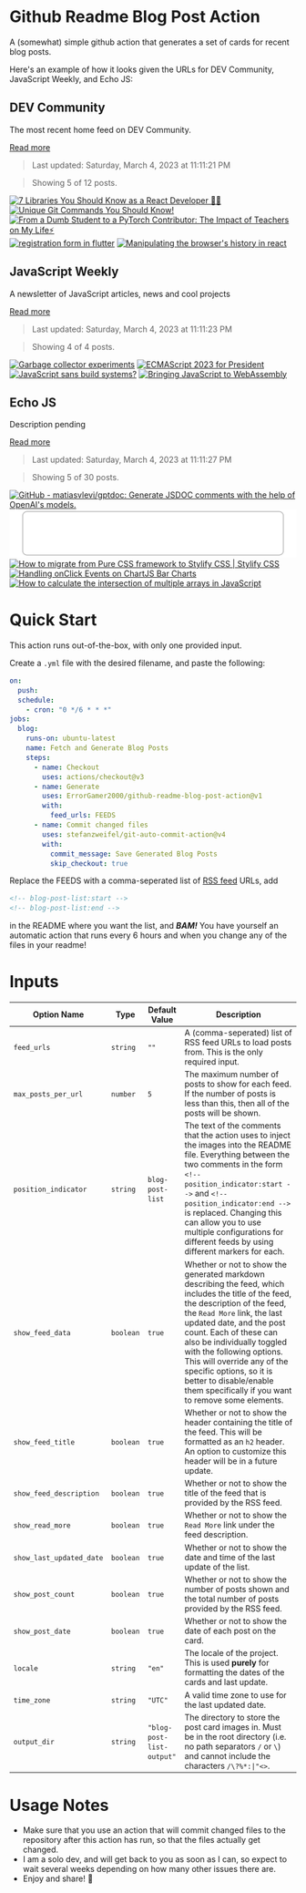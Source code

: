 # Github Readme Blog Post Action

A (somewhat) simple github action that generates a set of cards for recent blog posts.

Here's an example of how it looks given the URLs for DEV Community, JavaScript Weekly, and Echo JS:

<!-- post-list:start -->
## DEV Community

The most recent home feed on DEV Community.

[Read more](https://dev.to)
> Last updated: Saturday, March 4, 2023 at 11:11:21 PM

> Showing 5 of 12 posts.

[![7 Libraries You Should Know as a React Developer 💯🔥](https://raw.githubusercontent.com/ErrorGamer2000/github-readme-blog-post-action/main/generated_files/DEV_Community/7_Libraries_You_Should_Know_as_a_React_Developer_💯🔥.svg)](https://dev.to/ruppysuppy/7-libraries-you-should-know-as-a-react-developer-2ib5)
[![Unique Git Commands You Should Know!](https://raw.githubusercontent.com/ErrorGamer2000/github-readme-blog-post-action/main/generated_files/DEV_Community/Unique_Git_Commands_You_Should_Know!.svg)](https://dev.to/sriparno08/unique-git-commands-you-should-know-k9i)
[![From a Dumb Student to a PyTorch Contributor: The Impact of Teachers on My Life⚡](https://raw.githubusercontent.com/ErrorGamer2000/github-readme-blog-post-action/main/generated_files/DEV_Community/From_a_Dumb_Student_to_a_PyTorch_Contributor__The_Impact_of_Teachers_on_My_Life⚡.svg)](https://dev.to/vivekcodes/from-a-dumb-student-to-a-pytorch-contributor-the-impact-of-teachers-on-my-life-4me4)
[![registration form in flutter](https://raw.githubusercontent.com/ErrorGamer2000/github-readme-blog-post-action/main/generated_files/DEV_Community/registration_form_in_flutter.svg)](https://dev.to/realnamehidden1_61/registration-form-in-flutter-nh7)
[![Manipulating the browser's history in react](https://raw.githubusercontent.com/ErrorGamer2000/github-readme-blog-post-action/main/generated_files/DEV_Community/Manipulating_the_browser's_history_in_react.svg)](https://dev.to/esedev/manipulating-the-browsers-history-in-react-5agm)


## JavaScript Weekly

A newsletter of JavaScript articles, news and cool projects

[Read more](https://javascriptweekly.com/)
> Last updated: Saturday, March 4, 2023 at 11:11:23 PM

> Showing 4 of 4 posts.

[![Garbage collector experiments](https://raw.githubusercontent.com/ErrorGamer2000/github-readme-blog-post-action/main/generated_files/JavaScript_Weekly/Garbage_collector_experiments.svg)](https://javascriptweekly.com/issues/628)
[![ECMAScript 2023 for President](https://raw.githubusercontent.com/ErrorGamer2000/github-readme-blog-post-action/main/generated_files/JavaScript_Weekly/ECMAScript_2023_for_President.svg)](https://javascriptweekly.com/issues/627)
[![JavaScript sans build systems?](https://raw.githubusercontent.com/ErrorGamer2000/github-readme-blog-post-action/main/generated_files/JavaScript_Weekly/JavaScript_sans_build_systems_.svg)](https://javascriptweekly.com/issues/626)
[![Bringing JavaScript to WebAssembly](https://raw.githubusercontent.com/ErrorGamer2000/github-readme-blog-post-action/main/generated_files/JavaScript_Weekly/Bringing_JavaScript_to_WebAssembly.svg)](https://javascriptweekly.com/issues/625)


## Echo JS

Description pending

[Read more](
http://www.echojs.com
)
> Last updated: Saturday, March 4, 2023 at 11:11:27 PM

> Showing 5 of 30 posts.

[![GitHub - matiasvlevi/gptdoc: Generate JSDOC comments with the help of OpenAI's models.](https://raw.githubusercontent.com/ErrorGamer2000/github-readme-blog-post-action/main/generated_files/_Echo_JS_/GitHub_-_matiasvlevi_gptdoc__Generate_JSDOC_comments_with_the_help_of_OpenAI's_models..svg)](https://github.com/matiasvlevi/gptdoc)
[![rekwest](https://raw.githubusercontent.com/ErrorGamer2000/github-readme-blog-post-action/main/generated_files/_Echo_JS_/rekwest.svg)](https://www.npmjs.com/package/rekwest)
[![How to migrate from Pure CSS framework to Stylify CSS | Stylify CSS](https://raw.githubusercontent.com/ErrorGamer2000/github-readme-blog-post-action/main/generated_files/_Echo_JS_/How_to_migrate_from_Pure_CSS_framework_to_Stylify_CSS___Stylify_CSS.svg)](
https://stylifycss.com/docs/migration/pure-css
)
[![Handling onClick Events on ChartJS Bar Charts](https://raw.githubusercontent.com/ErrorGamer2000/github-readme-blog-post-action/main/generated_files/_Echo_JS_/Handling_onClick_Events_on_ChartJS_Bar_Charts.svg)](
https://masteringjs.io/tutorials/chartjs/onclick-bar-chart
)
[![How to calculate the intersection of multiple arrays in JavaScript](https://raw.githubusercontent.com/ErrorGamer2000/github-readme-blog-post-action/main/generated_files/_Echo_JS_/How_to_calculate_the_intersection_of_multiple_arrays_in_JavaScript.svg)](https://frontendroom.com/intersection-of-multiple-arrays-in-js/)


<!-- post-list:end -->

# Quick Start

This action runs out-of-the-box, with only one provided input.

Create a `.yml` file with the desired filename, and paste the following:

```yml
on:
  push:
  schedule:
    - cron: "0 */6 * * *"
jobs:
  blog:
    runs-on: ubuntu-latest
    name: Fetch and Generate Blog Posts
    steps:
      - name: Checkout
        uses: actions/checkout@v3
      - name: Generate
        uses: ErrorGamer2000/github-readme-blog-post-action@v1
        with:
          feed_urls: FEEDS
      - name: Commit changed files
        uses: stefanzweifel/git-auto-commit-action@v4
        with:
          commit_message: Save Generated Blog Posts
          skip_checkout: true
```

Replace the FEEDS with a comma-seperated list of [RSS feed](https://rss.com/blog/how-do-rss-feeds-work/) URLs, add

```md
<!-- blog-post-list:start -->
<!-- blog-post-list:end -->
```

in the README where you want the list, and **_BAM!_** You have yourself an automatic action that runs every 6 hours and when you change any of the files in your readme!

# Inputs

<table>
  <thead>
    <tr>
      <th>Option Name</th>
      <th>Type</th>
      <th>Default Value</th>
      <th>Description</th>
    </tr>
  </thead>
  <tbody>
    <tr>
      <td><code>feed_urls</code></td>
      <td><code>string</code></td>
      <td><code>""</code></td>
      <td>A (comma-seperated) list of RSS feed URLs to load posts from. This is the only required input.</td>
    </tr>
    <tr>
      <td><code>max_posts_per_url</code></td>
      <td><code>number</code></td>
      <td><code>5</code></td>
      <td>The maximum number of posts to show for each feed. If the number of posts is less than this, then all of the posts will be shown.</td>
    </tr>
    <tr>
      <td><code>position_indicator</code></td>
      <td><code>string</code></td>
      <td><code>blog-post-list</code></td>
      <td>The text of the comments that the action uses to inject the images into the README file. Everything between the two comments in the form <code>&lt;!-- position_indicator:start --&gt;</code> and <code>&lt;!-- position_indicator:end --&gt;</code> is replaced. Changing this can allow you to use multiple configurations for different feeds by using different markers for each.</td>
    </tr>
    <tr>
      <td><code>show_feed_data</code></td>
      <td><code>boolean</code></td>
      <td><code>true</code></td>
      <td>Whether or not to show the generated markdown describing the feed, which includes the title of the feed, the description of the feed, the <code>Read More</code> link, the last updated date, and the post count. Each of these can also be individually toggled with the following options. This will override any of the specific options, so it is better to disable/enable them specifically if you want to remove some elements.</td>
    </tr>
    <tr>
      <td><code>show_feed_title</code></td>
      <td><code>boolean</code></td>
      <td><code>true</code></td>
      <td>Whether or not to show the header containing the title of the feed. This will be formatted as an <code>h2</code> header. An option to customize this header will be in a future update.</td>
    </tr>
    <tr>
      <td><code>show_feed_description</code></td>
      <td><code>boolean</code></td>
      <td><code>true</code></td>
      <td>Whether or not to show the title of the feed that is provided by the RSS feed.</td>
    </tr>
    <tr>
      <td><code>show_read_more</code></td>
      <td><code>boolean</code></td>
      <td><code>true</code></td>
      <td>Whether or not to show the <code>Read More</code> link under the feed description.</td>
    </tr>
    <tr>
      <td><code>show_last_updated_date</code></td>
      <td><code>boolean</code></td>
      <td><code>true</code></td>
      <td>Whether or not to show the date and time of the last update of the list.</td>
    </tr>
    <tr>
      <td><code>show_post_count</code></td>
      <td><code>boolean</code></td>
      <td><code>true</code></td>
      <td>Whether or not to show the number of posts shown and the total number of posts provided by the RSS feed.</td>
    </tr>
    <tr>
      <td><code>show_post_date</code></td>
      <td><code>boolean</code></td>
      <td><code>true</code></td>
      <td>Whether or not to show the date of each post on the card.</td>
    </tr>
    <tr>
      <td><code>locale</code></td>
      <td><code>string</code></td>
      <td><code>"en"</code></td>
      <td>The locale of the project. This is used <strong>purely</strong> for formatting the dates of the cards and last update.</td>
    </tr>
    <tr>
      <td><code>time_zone</code></td>
      <td><code>string</code></td>
      <td><code>"UTC"</code></td>
      <td>A valid time zone to use for the last updated date.</td>
    </tr>
    <tr>
      <td><code>output_dir</code></td>
      <td><code>string</code></td>
      <td><code>"blog-post-list-output"</code></td>
      <td>The directory to store the post card images in. Must be in the root directory (i.e. no path separators <code>/</code> or <code>\</code>) and cannot include the characters <code>/\?%*:|"&lt;&gt;</code>.</td>
    </tr>
<!--
    <tr>
      <td><code></code></td>
      <td><cde></cde></td>
      <td><code></code></td>
      <td></td>
    </tr>
-->
  </tbody>
</table>

# Usage Notes

- Make sure that you use an action that will commit changed files to the repository after this action has run, so that the files actually get changed.
- I am a solo dev, and will get back to you as soon as I can, so expect to wait several weeks depending on how many other issues there are.
- Enjoy and share! 🤗

